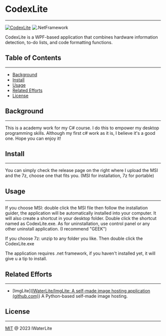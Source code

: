 # CodexLite

------

[![CodexLite](https://img.shields.io/badge/CodexLite-%40lWaterLite-blue)](https://github.com/lWaterLite) ![.NetFramework](https://img.shields.io/badge/.NETFramework-v4.7.2-green) 

CodexLite is a WPF-based application that combines hardware information detection, to-do lists, and code formatting functions.

## Table of Contents

------

- [Background](#background)
- [Install](#install)
- [Usage](#usage)
- [Related Efforts](#related-efforts)
- [License](#license)

## Background

------

This is a academy work for my C# course. I do this to empower my desktop programming skills. Although my first c# work as it is, I believe it's a good one. Hope you can enjoy it!

## Install

------

You can simply check the release page on the right where I upload the MSI and the 7z, choose one that fits you. (MSI for installation, 7z for portable)

## Usage

------

If you choose MSI: double click the MSI file then follow the installation guider, the application will be automatically installed into your computer. It will also create a shortcut in your desktop folder. Double click the shortcut named as CodexLite.exe. As for uninstallation, use control panel or any other uninstall application. (I recommend "GEEK")

If you choose 7z: unzip to any folder you like. Then double click the CodexLite.exe

The application requires .net framework, if you haven't installed yet, it will give u a tip to install.

## Related Efforts

------

- [ImgLite]([lWaterLite/ImgLite: A self-made image hosting application (github.com)](https://github.com/lWaterLite/ImgLite)) A Python-based self-made image hosting.

## License

------

[MIT](LICENSE) @ 2023 lWaterLite